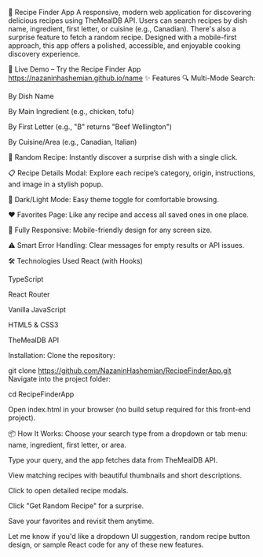 🥘 Recipe Finder App
A responsive, modern web application for discovering delicious recipes using TheMealDB API. Users can search recipes by dish name, ingredient, first letter, or cuisine (e.g., Canadian). There's also a surprise feature to fetch a random recipe. Designed with a mobile-first approach, this app offers a polished, accessible, and enjoyable cooking discovery experience.

🔗 Live Demo – Try the Recipe Finder App
https://nazaninhashemian.github.io/name
✨ Features
🔍 Multi-Mode Search:

By Dish Name

By Main Ingredient (e.g., chicken, tofu)

By First Letter (e.g., "B" returns "Beef Wellington")

By Cuisine/Area (e.g., Canadian, Italian)

🎲 Random Recipe: Instantly discover a surprise dish with a single click.

📋 Recipe Details Modal: Explore each recipe’s category, origin, instructions, and image in a stylish popup.

🌙 Dark/Light Mode: Easy theme toggle for comfortable browsing.

❤️ Favorites Page: Like any recipe and access all saved ones in one place.

📱 Fully Responsive: Mobile-friendly design for any screen size.

⚠️ Smart Error Handling: Clear messages for empty results or API issues.

🛠 Technologies Used
React (with Hooks)

TypeScript

React Router

Vanilla JavaScript

HTML5 & CSS3

TheMealDB API


Installation:
Clone the repository:

git clone https://github.com/NazaninHashemian/RecipeFinderApp.git
Navigate into the project folder:

cd RecipeFinderApp

Open index.html in your browser (no build setup required for this front-end project).


📦 How It Works:
Choose your search type from a dropdown or tab menu: name, ingredient, first letter, or area.

Type your query, and the app fetches data from TheMealDB API.

View matching recipes with beautiful thumbnails and short descriptions.

Click to open detailed recipe modals.

Click "Get Random Recipe" for a surprise.

Save your favorites and revisit them anytime.

Let me know if you'd like a dropdown UI suggestion, random recipe button design, or sample React code for any of these new features.




